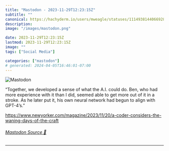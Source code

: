 ```yaml
---
title: "Mastodon - 2023-11-29T12:23:15Z"
subtitle: ""
canonical: https://hachyderm.io/users/mweagle/statuses/111493814406692836
description:
image: "/images/mastodon.png"

date: 2023-11-29T12:23:15Z
lastmod: 2023-11-29T12:23:15Z
image: ""
tags: ["Social Media"]

categories: ["mastodon"]
# generated: 2024-04-05T16:46:01-07:00
---
```

![Mastodon](/images/mastodon.png)

<p>“Together, we developed a sense of what the A.I. could do. Ben, who had more experience with it than I did, seemed able to get more out of it in a stroke. As he later put it, his own neural network had begun to align with GPT-4’s.”</p><p><a href="https://www.newyorker.com/magazine/2023/11/20/a-coder-considers-the-waning-days-of-the-craft" target="_blank" rel="nofollow noopener noreferrer" translate="no"><span class="invisible">https://www.</span><span class="ellipsis">newyorker.com/magazine/2023/11</span><span class="invisible">/20/a-coder-considers-the-waning-days-of-the-craft</span></a></p>


###### [Mastodon Source 🐘](https://hachyderm.io/@mweagle/111493814406692836)

___
